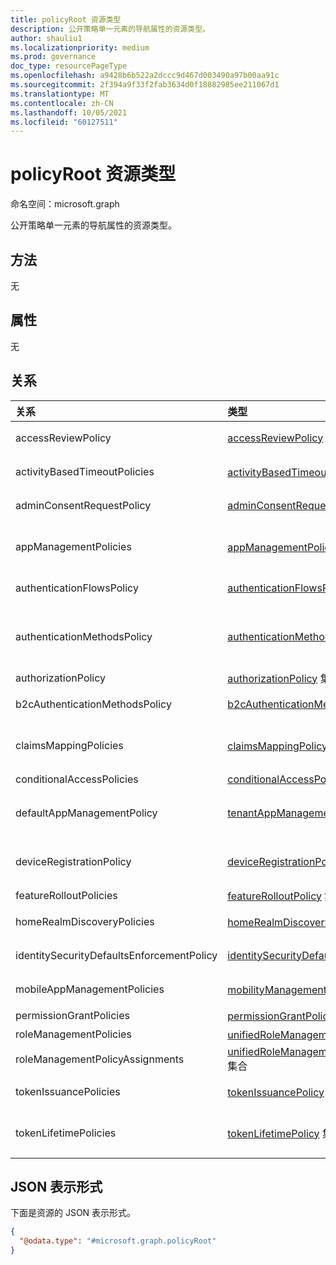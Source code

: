 ```yaml
---
title: policyRoot 资源类型
description: 公开策略单一元素的导航属性的资源类型。
author: shauliu1
ms.localizationpriority: medium
ms.prod: governance
doc_type: resourcePageType
ms.openlocfilehash: a9428b6b522a2dccc9d467d003490a97b00aa91c
ms.sourcegitcommit: 2f394a9f33f2fab3634d0f18882985ee211067d1
ms.translationtype: MT
ms.contentlocale: zh-CN
ms.lasthandoff: 10/05/2021
ms.locfileid: "60127511"
---
```

# <a name="policyroot-resource-type"></a>policyRoot 资源类型

命名空间：microsoft.graph

公开策略单一元素的导航属性的资源类型。

## <a name="methods"></a>方法
无

## <a name="properties"></a>属性
无


## <a name="relationships"></a>关系
| 关系                              | 类型                                                                                                      | 说明                                                                                                                                                             |
|:------------------------------------------|:----------------------------------------------------------------------------------------------------------|:------------------------------------------------------------------------------------------------------------------------------------------------------------------------|
| accessReviewPolicy                        | [accessReviewPolicy](accessreviewpolicy.md)                                                               | 包含目录级别访问评审设置的策略。                                                                                                        |
| activityBasedTimeoutPolicies              | [activityBasedTimeoutPolicy](activitybasedtimeoutpolicy.md) 集合                                    | 控制应用程序的 Web 会话的空闲时间的策略。                                                                                           |
| adminConsentRequestPolicy                 | [adminConsentRequestPolicy](adminconsentrequestpolicy.md)                                                 | 创建和管理整个租户的同意请求的策略。                                                                                     |
| appManagementPolicies                     | [appManagementPolicy](appmanagementpolicy.md) 集合                                                  | 对特定应用程序和服务主体强制执行应用管理限制的策略，覆盖 defaultAppManagementPolicy。                      |
| authenticationFlowsPolicy                 | [authenticationFlowsPolicy](authenticationflowspolicy.md)                                                 | 外部用户的自助注册体验的策略配置。                                                                                      |
| authenticationMethodsPolicy               | [authenticationMethodsPolicy](authenticationmethodspolicy.md)                                             | 身份验证方法以及允许使用它们登录并执行 Azure AD (MFA) 中的多重Azure Active Directory (身份验证) 。    |
| authorizationPolicy                       | [authorizationPolicy](authorizationpolicy.md) 集合                                                  | 控制 Azure AD 授权设置的策略。                                                                                                               |
| b2cAuthenticationMethodsPolicy            | [b2cAuthenticationMethodsPolicy](b2cauthenticationmethodspolicy.md)                                       | 用于定义最终用户如何通过本地帐户注册的 Azure AD B2C 策略。                                                                                        |
| claimsMappingPolicies                     | [claimsMappingPolicy](claimsmappingpolicy.md) 集合                                                  | WS-Fed、SAML、OAuth 2.0 和 OpenID 连接协议声明映射策略，用于颁发给特定应用程序的令牌。                                      |
| conditionalAccessPolicies                 | [conditionalAccessPolicy](conditionalaccesspolicy.md)                                                     | 定义访问方案的自定义规则。                                                                                                                        |
| defaultAppManagementPolicy                | [tenantAppManagementPolicy](tenantappmanagementpolicy.md)                                                 | 用于强制执行所有应用程序和服务主体的应用管理限制的租户范围策略。                                                           |
| deviceRegistrationPolicy                  | [deviceRegistrationPolicy](deviceregistrationpolicy.md)                                                   | 表示控制配额限制、其他身份验证和授权策略的策略范围，以向组织注册设备标识。 |
| featureRolloutPolicies                    | [featureRolloutPolicy](featurerolloutpolicy.md) 集合                                                | 与目录对象关联的功能推出策略。                                                                                                          |
| homeRealmDiscoveryPolicies                | [homeRealmDiscoveryPolicy](homerealmdiscoverypolicy.md) 集合                                        | 用于控制联盟用户的 Azure AD 身份验证行为的策略。                                                                                             |
| identitySecurityDefaultsEnforcementPolicy | [identitySecurityDefaultsEnforcementPolicy](identitysecuritydefaultsenforcementpolicy.md)                 | 表示用于防范常见攻击的安全默认值的策略。                                                                                   |
| mobileAppManagementPolicies               | [mobilityManagementPolicy](mobilitymanagementpolicy.md) 集合                                        | 为移动管理定义自动注册配置的策略 (MDM 或 MAM) 应用程序。                                                               |
| permissionGrantPolicies                   | [permissionGrantPolicy](permissiongrantpolicy.md) 集合                                              | 指定可授予同意的条件的策略。                                                                                            |
| roleManagementPolicies                    | [unifiedRoleManagementPolicy](../resources/unifiedrolemanagementpolicy.md) 集合                     | 表示角色管理策略。                                                                                                                                |
| roleManagementPolicyAssignments           | [unifiedRoleManagementPolicyAssignment](../resources/unifiedrolemanagementpolicyassignment.md) 集合 | 表示角色管理策略分配。                                                                                                                      |
| tokenIssuancePolicies                     | [tokenIssuancePolicy](tokenissuancepolicy.md) 集合                                                  | 指定 Azure AD 颁发的 SAML 令牌特征的策略。                                                                                        |
| tokenLifetimePolicies                     | [tokenLifetimePolicy](tokenlifetimepolicy.md) 集合                                                  | 控制 JWT 访问令牌、ID 令牌或 Azure AD 颁发的 SAML 1.1/2.0 令牌的生命周期的策略。                                                   |

## <a name="json-representation"></a>JSON 表示形式
下面是资源的 JSON 表示形式。
<!-- {
  "blockType": "resource",
  "keyProperty": "id",
  "@odata.type": "microsoft.graph.policyRoot",
  "openType": false
}
-->
``` json
{
  "@odata.type": "#microsoft.graph.policyRoot"
}
```

